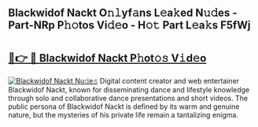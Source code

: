 ## Blackwidof Nackt O𝚗𝚕yf𝚊ns L𝚎a𝚔ed N𝚞𝚍es - Part-NRp P𝚑𝚘tos Vi𝚍𝚎o - H𝚘𝚝 Part L𝚎a𝚔s F5fWj

# <h2><a href="http://kf17n8.oniu.top/?m=Blackwidof+Nackt">🔗👉 🔴 Blackwidof Nackt P𝚑ot𝚘𝚜 V𝚒d𝚎o</a></h2>

[![Blackwidof Nackt Nu𝚍e𝚜](https://i.imgur.com/0qMVB7G.gif)](http://kf17n8.oniu.top/?m=Blackwidof+Nackt)
Digital content creator and web entertainer Blackwidof Nackt, known for disseminating dance and lifestyle knowledge through solo and collaborative dance presentations and short videos. The public persona of Blackwidof Nackt is defined by its warm and genuine nature, but the mysteries of his private life remain a tantalizing enigma.  
